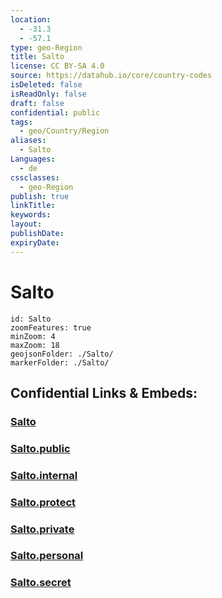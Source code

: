 ```yaml
---
location:
  - -31.3
  - -57.1
type: geo-Region
title: Salto
license: CC BY-SA 4.0
source: https://datahub.io/core/country-codes
isDeleted: false
isReadOnly: false
draft: false
confidential: public
tags:
  - geo/Country/Region
aliases:
  - Salto
Languages:
  - de
cssclasses:
  - geo-Region
publish: true
linkTitle:
keywords:
layout:
publishDate:
expiryDate:
---
```


# Salto

```leaflet
id: Salto
zoomFeatures: true 
minZoom: 4 
maxZoom: 18
geojsonFolder: ./Salto/
markerFolder: ./Salto/
```


## Confidential Links & Embeds: 

### [Salto](/_Standards/Earth/Continent/America~South/Uruguay/departments~Uruguay/Salto.md) 

### [Salto.public](/_public/Earth/Continent/America~South/Uruguay/departments~Uruguay/Salto.public.md) 

### [Salto.internal](/_internal/Earth/Continent/America~South/Uruguay/departments~Uruguay/Salto.internal.md) 

### [Salto.protect](/_protect/Earth/Continent/America~South/Uruguay/departments~Uruguay/Salto.protect.md) 

### [Salto.private](/_private/Earth/Continent/America~South/Uruguay/departments~Uruguay/Salto.private.md) 

### [Salto.personal](/_personal/Earth/Continent/America~South/Uruguay/departments~Uruguay/Salto.personal.md) 

### [Salto.secret](/_secret/Earth/Continent/America~South/Uruguay/departments~Uruguay/Salto.secret.md)

